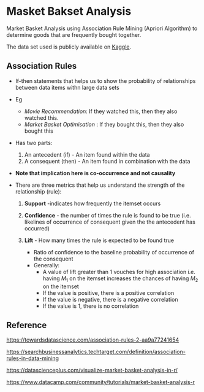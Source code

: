 # Masket Bakset Analysis
Market Basket Analysis using Association Rule Mining (Apriori Algorithm) to determine goods that are frequently bought together.

The data set used is publicly available on [Kaggle](https://www.kaggle.com/sivaram1987/association-rule-learningapriori/version/1).

## Association Rules
* If-then statements that helps us to show the probability of relationships between data items withn large data sets
* Eg
    * *Movie Recommendation*: If they watched this, then they also watched this.
    * *Market Basket Optimisation* : If they bought this, then they also bought this
* Has two parts:
    1. An antecedent (if) - An item found within the data
    1. A consequent (then) - An item found in combination with the data

*  **Note that implication here is co-occurrence and not causality**
* There are three metrics that help us understand the strength of the relationship (rule):
    1. **Support** -indicates how frequently the itemset occurs

    2. **Confidence** - the number of times the rule is found to be true (i.e. likelines of occurrence of consequent given the the antecedent has occurred)
 
    3. **Lift** - How many times the rule is expected to be found true
        * Ratio of confidence to the baseline probability of occurrence of the consequent
        * Generally:
          * A value of lift greater than 1 vouches for high association i.e. having $M_1$ on the itemset increases the chances of having $M_2$ on the itemset
          * If the value is positive, there is a positive correlation
          * If the value is negative, there is a negative correlation
          * If the value is 1, there is no correlation

## Reference         
 https://towardsdatascience.com/association-rules-2-aa9a77241654
 
 https://searchbusinessanalytics.techtarget.com/definition/association-rules-in-data-mining
 
 https://datascienceplus.com/visualize-market-basket-analysis-in-r/
 
 https://www.datacamp.com/community/tutorials/market-basket-analysis-r
